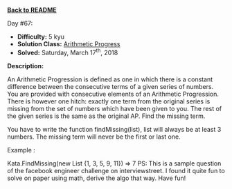﻿<a href=https://github.com/hlais/Kata---a---Day><b>Back to README</b><a>

Day #67: 

* <b>Difficulty:</b> 5 kyu
* <b>Solution Class:</b> [Arithmetic Progress](Arithmetic%20Progression.cs)
* <b>Solved:</b> Saturday, March 17<sup>th</sup>, 2018

<b>Description:</b>

An Arithmetic Progression is defined as one in which there is a constant difference between the consecutive terms of a given series of numbers. You are provided with consecutive elements of an Arithmetic Progression. There is however one hitch: exactly one term from the original series is missing from the set of numbers which have been given to you. The rest of the given series is the same as the original AP. Find the missing term.

You have to write the function findMissing(list), list will always be at least 3 numbers. The missing term will never be the first or last one.

Example :

Kata.FindMissing(new List<int> {1, 3, 5, 9, 11}) => 7
PS: This is a sample question of the facebook engineer challenge on interviewstreet. I found it quite fun to solve on paper using math, derive the algo that way. Have fun!
